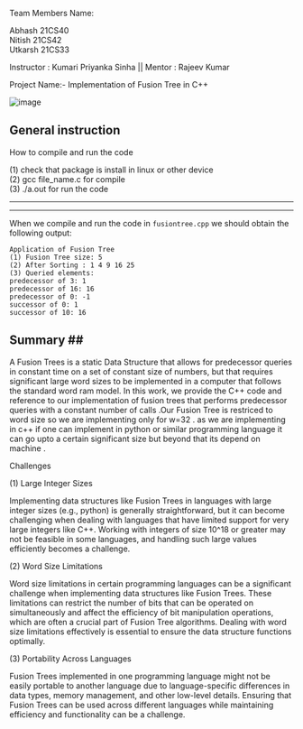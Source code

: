 Team Members Name:

 Abhash     21CS40<br>
 Nitish     21CS42<br>
 Utkarsh    21CS33<br>

Instructor : Kumari Priyanka Sinha || Mentor : Rajeev Kumar  <br>

Project Name:- Implementation of Fusion Tree in C++ <br>

![image](https://github.com/pranavbhole123/CS201project/assets/120297405/003ab476-448e-45e9-a4bb-5c836d980ab6)


General instruction
------------------------

How to compile and run the code  <br>

(1) check that package is install in linux or other device <br>
(2) gcc file_name.c for compile  <br>
(3) ./a.out for run the code  <br>

---------------------------------------------------------------

---------------------------------------------------------------
When we compile and run the code in ```fusiontree.cpp``` 
we should obtain the following output:

```
Application of Fusion Tree
(1) Fusion Tree size: 5
(2) After Sorting : 1 4 9 16 25 
(3) Queried elements:
predecessor of 3: 1
predecessor of 16: 16
predecessor of 0: -1
successor of 0: 1
successor of 10: 16
```

## Summary ## <br>

A Fusion Trees is a static Data Structure that allows for predecessor queries in constant
time on a set of constant size of numbers, but that requires significant large word sizes
to be implemented in a computer that  follows  the standard word ram model. In this work,
we provide the C++ code and reference to our implementation of fusion trees that performs
predecessor queries with a constant number of calls .Our Fusion Tree is restriced to word
size so we are implementing only for w=32 . as we are implementing in c++ if one can
implement in python or similar programming language it can go upto a certain significant
size but beyond that its depend on machine .

Challenges <br>

(1) Large Integer Sizes <br>

Implementing data structures like Fusion Trees in languages with large integer sizes
(e.g., python) is generally straightforward, but it can become challenging when
dealing with languages that have limited support for very large integers like C++. Working 
with integers of size 10^18 or greater may not be feasible in some languages, and 
handling such large values efficiently becomes a challenge.

(2) Word Size Limitations

Word size limitations in certain programming languages can be a significant challenge when
implementing data structures like Fusion Trees. These limitations can restrict the number
of bits that can be operated on simultaneously and affect the efficiency of bit manipulation
operations, which are often a crucial part of Fusion Tree algorithms. Dealing with word size
limitations effectively is essential to ensure the data structure functions optimally.

(3) Portability Across Languages

Fusion Trees implemented in one programming language might not be easily portable to another 
language due to language-specific differences in data types, memory management, and other
low-level details. Ensuring that Fusion Trees can be used across different languages while 
maintaining efficiency and functionality can be a challenge.
